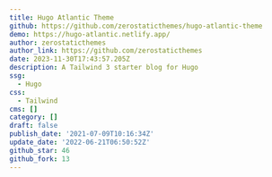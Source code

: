 ```yaml
---
title: Hugo Atlantic Theme
github: https://github.com/zerostaticthemes/hugo-atlantic-theme
demo: https://hugo-atlantic.netlify.app/
author: zerostaticthemes
author_link: https://github.com/zerostaticthemes
date: 2023-11-30T17:43:57.205Z
description: A Tailwind 3 starter blog for Hugo
ssg:
  - Hugo
css:
  - Tailwind
cms: []
category: []
draft: false
publish_date: '2021-07-09T10:16:34Z'
update_date: '2022-06-21T06:50:52Z'
github_star: 46
github_fork: 13
---
```

